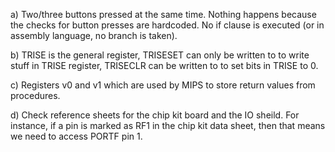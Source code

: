 a) Two/three buttons pressed at the same time. Nothing happens because the checks for button presses are hardcoded. No if clause is executed (or in assembly language, no branch is taken).

b) TRISE is the general register, TRISESET can only be written to to write stuff in TRISE register, TRISECLR can be written to to set bits in TRISE to 0.

c) Registers v0 and v1 which are used by MIPS to store return values from procedures.

d) Check reference sheets for the chip kit board and the IO sheild. For instance, if a pin is marked as RF1 in the chip kit data sheet, then that means we need to access PORTF pin 1.
